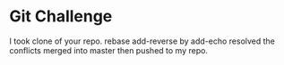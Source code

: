 # Git Challenge
I took clone of your repo. 
rebase add-reverse by add-echo 
resolved the conflicts
merged into master 
then pushed to my repo.
